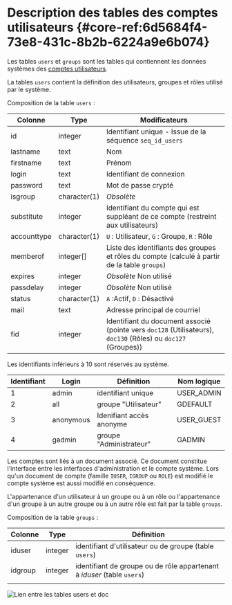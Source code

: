 # Description des tables des comptes utilisateurs {#core-ref:6d5684f4-73e8-431c-8b2b-6224a9e6b074}

Les tables `users` et `groups` sont les tables qui contiennent les données
systèmes des [comptes utilisateurs][users]. 

La tables `users` contient la définition des utilisateurs, groupes et rôles
utilisé par le système.

Composition de la table `users` :

|   Colonne   |     Type     |                                                 Modificateurs                                                 |
| ----------- | ------------ | ------------------------------------------------------------------------------------------------------------- |
| id          | integer      | Identifiant unique - Issue de la séquence `seq_id_users`                                                      |
| lastname    | text         | Nom                                                                                                           |
| firstname   | text         | Prénom                                                                                                        |
| login       | text         | Identifiant de connexion                                                                                      |
| password    | text         | Mot de passe crypté                                                                                           |
| isgroup     | character(1) | *Obsolète*                                                                                                    |
| substitute  | integer      | Identifiant du compte qui est suppléant de ce compte (restreint aux utilisateurs)                             |
| accounttype | character(1) | `U` : Utilisateur, `G` : Groupe, `R` : Rôle                                                                   |
| memberof    | integer[]    | Liste des identifiants des groupes et rôles du compte (calculé à partir de la table `groups`)                 |
| expires     | integer      | *Obsolète* Non utilisé                                                                                        |
| passdelay   | integer      | *Obsolète* Non utilisé                                                                                        |
| status      | character(1) | `A` :Actif, `D` : Désactivé                                                                                   |
| mail        | text         | Adresse principal de courriel                                                                                 |
| fid         | integer      | Identifiant du document associé (pointe vers `doc128` (Utilisateurs), `doc130` (Rôles) ou `doc127` (Groupes)) |


Les identifiants inférieurs à 10 sont réservés au système.

| Identifiant |   Login   |        Définition        | Nom logique |
| ----------- | --------- | ------------------------ | ----------- |
|           1 | admin     | identifiant unique       | USER_ADMIN  |
|           2 | all       | groupe "Utilisateur"     | GDEFAULT    |
|           3 | anonymous | Idenifiant accès anonyme | USER_GUEST  |
|           4 | gadmin    | groupe "Administrateur"  | GADMIN      |

Les comptes sont liés à un document associé. Ce document constitue l'interface
entre les interfaces d'administration et le compte système. Lors qu'un document
de compte (famille `IUSER`, `IGROUP` ou `ROLE`) est modifié le compte système
est aussi modifié en conséquence.


L'appartenance d'un utilisateur à un groupe ou à un rôle ou l'appartenance d'un
groupe à un autre groupe ou à un autre rôle est fait par la table `groups`.

Composition de la table `groups` :


| Colonne |   Type  |                                Définition                               |
| ------- | ------- | ----------------------------------------------------------------------- |
| iduser  | integer | identifiant d'utilisateur ou de groupe (table `users`)                  |
| idgroup | integer | identifiant de groupe ou de rôle appartenant à _iduser_ (table `users`) |
|         |         |                                                                         |


![ Lien entre les tables users et doc ](advanced/dbaccount.png)


<!-- links -->
[users]:        #core-ref:2bd98eec-5b03-4af0-b9d6-1bbf78fe9733 "Utilisateurs, groupes et rôles"
